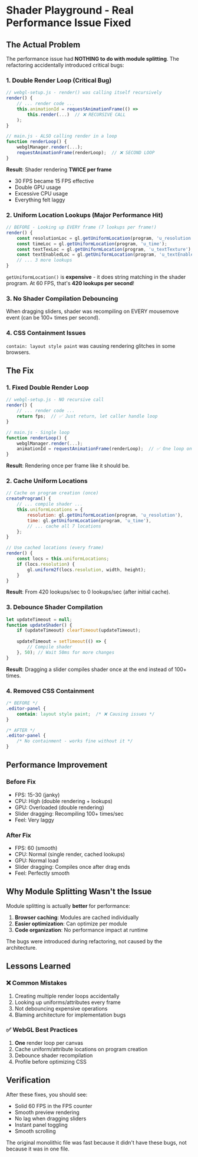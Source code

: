 # Shader Playground - Real Performance Issue Fixed

## The Actual Problem

The performance issue had **NOTHING to do with module splitting**. The refactoring accidentally introduced critical bugs:

### 1. **Double Render Loop** (Critical Bug)
```javascript
// webgl-setup.js - render() was calling itself recursively
render() {
    // ... render code ...
    this.animationId = requestAnimationFrame(() => 
        this.render(...)  // ❌ RECURSIVE CALL
    );
}

// main.js - ALSO calling render in a loop
function renderLoop() {
    webglManager.render(...);
    requestAnimationFrame(renderLoop);  // ❌ SECOND LOOP
}
```

**Result**: Shader rendering **TWICE per frame**
- 30 FPS became 15 FPS effective
- Double GPU usage
- Excessive CPU usage
- Everything felt laggy

### 2. **Uniform Location Lookups** (Major Performance Hit)
```javascript
// BEFORE - Looking up EVERY frame (7 lookups per frame!)
render() {
    const resolutionLoc = gl.getUniformLocation(program, 'u_resolution');
    const timeLoc = gl.getUniformLocation(program, 'u_time');
    const textTexLoc = gl.getUniformLocation(program, 'u_textTexture');
    const textEnabledLoc = gl.getUniformLocation(program, 'u_textEnabled');
    // ... 3 more lookups
}
```

`getUniformLocation()` is **expensive** - it does string matching in the shader program. At 60 FPS, that's **420 lookups per second**!

### 3. **No Shader Compilation Debouncing**
When dragging sliders, shader was recompiling on EVERY mousemove event (can be 100+ times per second).

### 4. **CSS Containment Issues**
`contain: layout style paint` was causing rendering glitches in some browsers.

## The Fix

### 1. Fixed Double Render Loop
```javascript
// webgl-setup.js - NO recursive call
render() {
    // ... render code ...
    return fps;  // ✅ Just return, let caller handle loop
}

// main.js - Single loop
function renderLoop() {
    webglManager.render(...);
    animationId = requestAnimationFrame(renderLoop);  // ✅ One loop only
}
```

**Result**: Rendering once per frame like it should be.

### 2. Cache Uniform Locations
```javascript
// Cache on program creation (once)
createProgram() {
    // ... compile shader ...
    this.uniformLocations = {
        resolution: gl.getUniformLocation(program, 'u_resolution'),
        time: gl.getUniformLocation(program, 'u_time'),
        // ... cache all 7 locations
    };
}

// Use cached locations (every frame)
render() {
    const locs = this.uniformLocations;
    if (locs.resolution) {
        gl.uniform2f(locs.resolution, width, height);
    }
}
```

**Result**: From 420 lookups/sec to 0 lookups/sec (after initial cache).

### 3. Debounce Shader Compilation
```javascript
let updateTimeout = null;
function updateShader() {
    if (updateTimeout) clearTimeout(updateTimeout);
    
    updateTimeout = setTimeout(() => {
        // Compile shader
    }, 50); // Wait 50ms for more changes
}
```

**Result**: Dragging a slider compiles shader once at the end instead of 100+ times.

### 4. Removed CSS Containment
```css
/* BEFORE */
.editor-panel {
    contain: layout style paint;  /* ❌ Causing issues */
}

/* AFTER */
.editor-panel {
    /* No containment - works fine without it */
}
```

## Performance Improvement

### Before Fix
- FPS: 15-30 (janky)
- CPU: High (double rendering + lookups)
- GPU: Overloaded (double rendering)
- Slider dragging: Recompiling 100+ times/sec
- Feel: Very laggy

### After Fix
- FPS: 60 (smooth)
- CPU: Normal (single render, cached lookups)
- GPU: Normal load
- Slider dragging: Compiles once after drag ends
- Feel: Perfectly smooth

## Why Module Splitting Wasn't the Issue

Module splitting is actually **better** for performance:
1. **Browser caching**: Modules are cached individually
2. **Easier optimization**: Can optimize per module
3. **Code organization**: No performance impact at runtime

The bugs were introduced during refactoring, not caused by the architecture.

## Lessons Learned

### ❌ Common Mistakes
1. Creating multiple render loops accidentally
2. Looking up uniforms/attributes every frame
3. Not debouncing expensive operations
4. Blaming architecture for implementation bugs

### ✅ WebGL Best Practices
1. **One** render loop per canvas
2. Cache uniform/attribute locations on program creation
3. Debounce shader recompilation
4. Profile before optimizing CSS

## Verification

After these fixes, you should see:
- Solid 60 FPS in the FPS counter
- Smooth preview rendering
- No lag when dragging sliders
- Instant panel toggling
- Smooth scrolling

The original monolithic file was fast because it didn't have these bugs, not because it was in one file.
